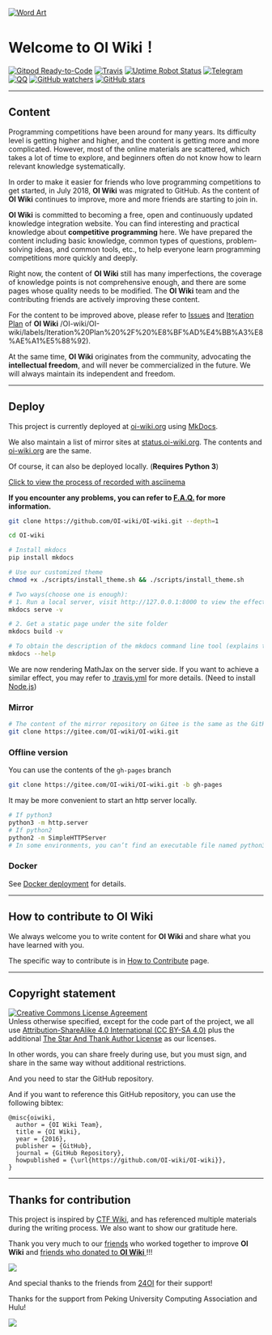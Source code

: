 [![Word Art](docs/images/wordArt.webp)](https://oi-wiki.org/)

# Welcome to **OI Wiki**！

[![Gitpod Ready-to-Code](https://img.shields.io/badge/Gitpod-Ready--to--Code-brightgreen?logo=gitpod&style=flat-square)](https://gitpod.io/#https://github.com/OI-wiki/OI-wiki)
[![Travis](https://img.shields.io/travis/OI-WIKI/OI-wiki.svg?style=flat-square)](https://travis-ci.org/OI-wiki/OI-wiki)
[![Uptime Robot Status](https://img.shields.io/uptimerobot/status/m781254113-3e3bac467c64fc99eafd383e.svg?style=flat-square)](https://status.oi-wiki.org/)
[![Telegram](https://img.shields.io/badge/OI--wiki-join%20Telegram%20chat-brightgreen.svg?style=flat-square)](https://t.me/OIwiki)
[![QQ](https://img.shields.io/badge/OI--wiki-join%20QQ%20group-brightgreen.svg?style=flat-square)](https://jq.qq.com/?_wv=1027&k=5EfkM6K)
[![GitHub watchers](https://img.shields.io/github/watchers/OI-Wiki/OI-Wiki.svg?style=social&label=Watch)](https://github.com/OI-wiki/OI-wiki)
[![GitHub stars](https://img.shields.io/github/stars/OI-Wiki/OI-Wiki.svg?style=social&label=Stars)](https://github.com/OI-wiki/OI-wiki)

* * *

## Content

Programming competitions have been around for many years. Its difficulty level is getting higher and higher, and the content is getting more and more complicated. However, most of the online materials are scattered, which takes a lot of time to explore, and beginners often do not know how to learn relevant knowledge systematically.

In order to make it easier for friends who love programming competitions to get started, in July 2018, **OI Wiki** was migrated to GitHub. As the content of **OI Wiki** continues to improve, more and more friends are starting to join in.

**OI Wiki** is committed to becoming a free, open and continuously updated knowledge integration website. You can find interesting and practical knowledge about **competitive programming** here. We have prepared the content including basic knowledge, common types of questions, problem-solving ideas, and common tools, etc., to help everyone learn programming competitions more quickly and deeply.

Right now, the content of **OI Wiki** still has many imperfections, the coverage of knowledge points is not comprehensive enough, and there are some pages whose quality needs to be modified. The **OI Wiki** team and the contributing friends are actively improving these content.

For the content to be improved above, please refer to [Issues](https://github.com/OI-wiki/OI-wiki/issues) and [Iteration Plan](https://github.com) of **OI Wiki** /OI-wiki/OI-wiki/labels/Iteration%20Plan%20%2F%20%E8%BF%AD%E4%BB%A3%E8%AE%A1%E5%88%92).

At the same time, **OI Wiki** originates from the community, advocating the **intellectual freedom**, and will never be commercialized in the future. We will always maintain its independent and freedom.

* * *

## Deploy

This project is currently deployed at [oi-wiki.org](https://oi-wiki.org) using [MkDocs](https://github.com/mkdocs/mkdocs).

We also maintain a list of mirror sites at [status.oi-wiki.org](https://status.oi-wiki.org). The contents and [oi-wiki.org](https://oi-wiki.org) are the same.

Of course, it can also be deployed locally. (**Requires Python 3**)

[Click to view the process of recorded with asciinema](https://asciinema.org/a/220681)

**If you encounter any problems, you can refer to [F.A.Q.](https://oi-wiki.org/intro/faq/) for more information.**

```bash
git clone https://github.com/OI-wiki/OI-wiki.git --depth=1

cd OI-wiki

# Install mkdocs
pip install mkdocs

# Use our customized theme
chmod +x ./scripts/install_theme.sh && ./scripts/install_theme.sh

# Two ways(choose one is enough):
# 1. Run a local server, visit http://127.0.0.1:8000 to view the effect
mkdocs serve -v

# 2. Get a static page under the site folder
mkdocs build -v

# To obtain the description of the mkdocs command line tool (explains the meaning of commands and parameters), please use
mkdocs --help
```

We are now rendering MathJax on the server side. If you want to achieve a similar effect, you may refer to [.travis.yml](https://github.com/OI-wiki/OI-wiki/blob/master/.travis.yml) for more details. (Need to install [Node.js](https://nodejs.org/en/download/))

### Mirror

```bash
# The content of the mirror repository on Gitee is the same as the GitHub repository
git clone https://gitee.com/OI-wiki/OI-wiki.git
```

### Offline version

You can use the contents of the `gh-pages` branch

```bash
git clone https://gitee.com/OI-wiki/OI-wiki.git -b gh-pages
```

It may be more convenient to start an http server locally.

```bash
# If python3
python3 -m http.server
# If python2
python2 -m SimpleHTTPServer
# In some environments, you can’t find an executable file named python3/python2, so try running python to see if it works
```

### Docker

See [Docker deployment](https://oi-wiki.org/intro/docker-deploy/) for details.

* * *

## How to contribute to OI Wiki

We always welcome you to write content for **OI Wiki** and share what you have learned with you.

The specific way to contribute is in [How to Contribute](https://oi-wiki.org/intro/htc/) page.

* * *

## Copyright statement

<a rel="license" href="https://creativecommons.org/licenses/by-sa/4.0/"><img alt="Creative Commons License Agreement" style="border-width:0" src="https://i.creativecommons.org/l/by-sa/4.0/88x31.png" /></a><br />
Unless otherwise specified, except for the code part of the project, we all use <a rel="license" href="https://creativecommons.org/licenses/by-sa/4.0/deed.en">Attribution-ShareAlike 4.0 International (CC BY-SA 4.0)</a> plus the additional [The Star And Thank Author License](https://github.com/zTrix/sata-license) as our licenses.

In other words, you can share freely during use, but you must sign, and share in the same way without additional restrictions.

And you need to star the GitHub repository.

And if you want to reference this GitHub repository, you can use the following bibtex:

```
@misc{oiwiki,
  author = {OI Wiki Team},
  title = {OI Wiki},
  year = {2016},
  publisher = {GitHub},
  journal = {GitHub Repository},
  howpublished = {\url{https://github.com/OI-wiki/OI-wiki}},
}
```

* * *

## Thanks for contribution

This project is inspired by [CTF Wiki](https://ctf-wiki.github.io/ctf-wiki/), and has referenced multiple materials during the writing process. We also want to show our gratitude here.

Thank you very much to our [friends](https://github.com/OI-wiki/OI-wiki/graphs/contributors) who worked together to improve **OI Wiki** and [friends who donated to **OI Wiki** ](https://oi-wiki.org/intro/thanks/)!!!

<a href="https://github.com/OI-wiki/OI-wiki/graphs/contributors"><img src="https://opencollective.com/oi-wiki/contributors.svg?width=890&button=false" /></a>

And special thanks to the friends from [24OI](https://github.com/24OI) for their support!

<!-- <img src='https://i.loli.net/2018/12/07/5c0a6e4c31b30.png' alt='QVQNetWork' width=233>
Thanks to QVQNetwork for sponsored server -->

Thanks for the support from Peking University Computing Association and Hulu!

![](https://assets.pcmag.com/media/images/560767-hulu.png?width=333&height=245)
